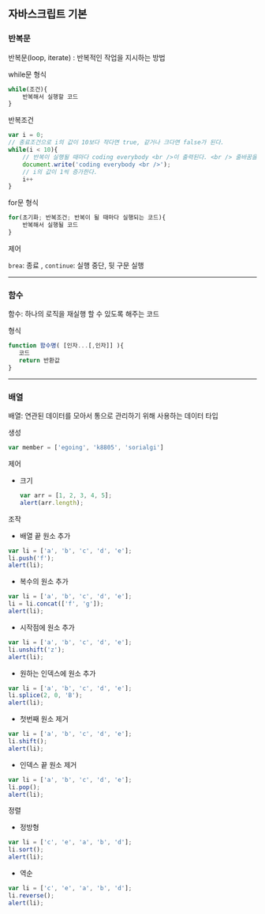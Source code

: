 ## 자바스크립트 기본
### 반복문

반복문(loop, iterate) : 반복적인 작업을 지시하는 방법<br> 

while문 형식<br> 

```jsx
while(조건){
	반복해서 실행할 코드
}
```

반복조건 <br> 

```jsx
var i = 0;
// 종료조건으로 i의 값이 10보다 작다면 true, 같거나 크다면 false가 된다.
while(i < 10){
    // 반복이 실행될 때마다 coding everybody <br />이 출력된다. <br /> 줄바꿈을 의미하는 HTML 태그
    document.write('coding everybody <br />');
    // i의 값이 1씩 증가한다.
    i++
}
```

for문 형식

```jsx
for(초기화; 반복조건; 반복이 될 때마다 실행되는 코드){
    반복해서 실행될 코드
}
```

제어 <br> 

 `brea`: 종료 , `continue`: 실행 중단, 뒷 구문 실행

---
### 함수

함수: 하나의 로직을 재실행 할 수 있도록 해주는 코드 <br> 

형식

```jsx
function 함수명( [인자...[,인자]] ){
   코드
   return 반환값
}
```
---
### 배열

배열: 연관된 데이터를 모아서 통으로 관리하기 위해 사용하는 데이터 타입 <br> 

생성

```jsx
var member = ['egoing', 'k8805', 'sorialgi']
```

제어

- 크기

    ```jsx
    var arr = [1, 2, 3, 4, 5];
    alert(arr.length);
    ```

조작

- 배열 끝 원소 추가

```jsx
var li = ['a', 'b', 'c', 'd', 'e'];
li.push('f');
alert(li);
```

- 복수의 원소 추가

```jsx
var li = ['a', 'b', 'c', 'd', 'e'];
li = li.concat(['f', 'g']);
alert(li);
```

- 시작점에 원소 추가

```jsx
var li = ['a', 'b', 'c', 'd', 'e'];
li.unshift('z');
alert(li);
```

- 원하는 인덱스에 원소 추가

```jsx
var li = ['a', 'b', 'c', 'd', 'e'];
li.splice(2, 0, 'B');
alert(li);
```

- 첫번째 원소 제거

```jsx
var li = ['a', 'b', 'c', 'd', 'e'];
li.shift();
alert(li);
```

- 인덱스 끝 원소 제거

```jsx
var li = ['a', 'b', 'c', 'd', 'e'];
li.pop();
alert(li);
```

정렬

- 정방형

```jsx
var li = ['c', 'e', 'a', 'b', 'd'];
li.sort();
alert(li);
```

- 역순

```jsx
var li = ['c', 'e', 'a', 'b', 'd'];
li.reverse();
alert(li);
```
